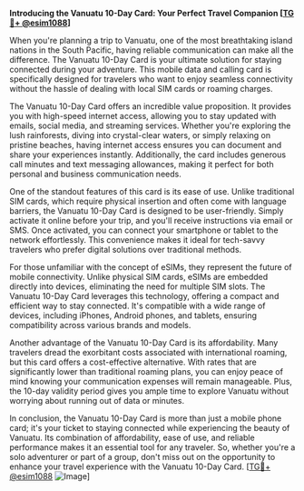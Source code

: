 **Introducing the Vanuatu 10-Day Card: Your Perfect Travel Companion [[TG💪+ @esim1088](https://t.me/s/esim1088)]**

When you're planning a trip to Vanuatu, one of the most breathtaking island nations in the South Pacific, having reliable communication can make all the difference. The Vanuatu 10-Day Card is your ultimate solution for staying connected during your adventure. This mobile data and calling card is specifically designed for travelers who want to enjoy seamless connectivity without the hassle of dealing with local SIM cards or roaming charges.

The Vanuatu 10-Day Card offers an incredible value proposition. It provides you with high-speed internet access, allowing you to stay updated with emails, social media, and streaming services. Whether you're exploring the lush rainforests, diving into crystal-clear waters, or simply relaxing on pristine beaches, having internet access ensures you can document and share your experiences instantly. Additionally, the card includes generous call minutes and text messaging allowances, making it perfect for both personal and business communication needs.

One of the standout features of this card is its ease of use. Unlike traditional SIM cards, which require physical insertion and often come with language barriers, the Vanuatu 10-Day Card is designed to be user-friendly. Simply activate it online before your trip, and you'll receive instructions via email or SMS. Once activated, you can connect your smartphone or tablet to the network effortlessly. This convenience makes it ideal for tech-savvy travelers who prefer digital solutions over traditional methods.

For those unfamiliar with the concept of eSIMs, they represent the future of mobile connectivity. Unlike physical SIM cards, eSIMs are embedded directly into devices, eliminating the need for multiple SIM slots. The Vanuatu 10-Day Card leverages this technology, offering a compact and efficient way to stay connected. It's compatible with a wide range of devices, including iPhones, Android phones, and tablets, ensuring compatibility across various brands and models.

Another advantage of the Vanuatu 10-Day Card is its affordability. Many travelers dread the exorbitant costs associated with international roaming, but this card offers a cost-effective alternative. With rates that are significantly lower than traditional roaming plans, you can enjoy peace of mind knowing your communication expenses will remain manageable. Plus, the 10-day validity period gives you ample time to explore Vanuatu without worrying about running out of data or minutes.

In conclusion, the Vanuatu 10-Day Card is more than just a mobile phone card; it's your ticket to staying connected while experiencing the beauty of Vanuatu. Its combination of affordability, ease of use, and reliable performance makes it an essential tool for any traveler. So, whether you're a solo adventurer or part of a group, don't miss out on the opportunity to enhance your travel experience with the Vanuatu 10-Day Card. [[TG💪+ @esim1088](https://t.me/s/esim1088) ![Image](https://i.postimg.cc/Y0z9fWf4/image.png)]